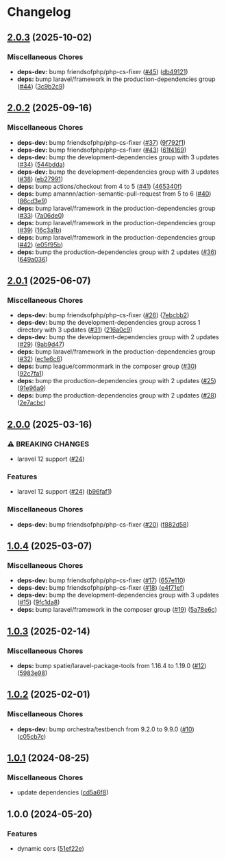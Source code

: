 # Changelog

## [2.0.3](https://github.com/audunru/dynamic-cors/compare/v2.0.2...v2.0.3) (2025-10-02)


### Miscellaneous Chores

* **deps-dev:** bump friendsofphp/php-cs-fixer ([#45](https://github.com/audunru/dynamic-cors/issues/45)) ([db49121](https://github.com/audunru/dynamic-cors/commit/db49121f03b5bcfd98adf59ce609a476944cefc6))
* **deps:** bump laravel/framework in the production-dependencies group ([#44](https://github.com/audunru/dynamic-cors/issues/44)) ([3c9b2c9](https://github.com/audunru/dynamic-cors/commit/3c9b2c9ff50939348f6245d530cf064d05d19a3a))

## [2.0.2](https://github.com/audunru/dynamic-cors/compare/v2.0.1...v2.0.2) (2025-09-16)


### Miscellaneous Chores

* **deps-dev:** bump friendsofphp/php-cs-fixer ([#37](https://github.com/audunru/dynamic-cors/issues/37)) ([9f792f1](https://github.com/audunru/dynamic-cors/commit/9f792f1eaea7675d1cf3c2f535142dc023878d75))
* **deps-dev:** bump friendsofphp/php-cs-fixer ([#43](https://github.com/audunru/dynamic-cors/issues/43)) ([61f4169](https://github.com/audunru/dynamic-cors/commit/61f4169bc05efe0d158727c2538e39b0dca136e1))
* **deps-dev:** bump the development-dependencies group with 3 updates ([#34](https://github.com/audunru/dynamic-cors/issues/34)) ([544bdda](https://github.com/audunru/dynamic-cors/commit/544bddaa2468a91bef08556848f4623249516889))
* **deps-dev:** bump the development-dependencies group with 3 updates ([#38](https://github.com/audunru/dynamic-cors/issues/38)) ([eb27991](https://github.com/audunru/dynamic-cors/commit/eb27991e9fbeaa7dd3429c00d57b3c5ccae2eab2))
* **deps:** bump actions/checkout from 4 to 5 ([#41](https://github.com/audunru/dynamic-cors/issues/41)) ([465340f](https://github.com/audunru/dynamic-cors/commit/465340f9edbbbdbe9af229ebf37d742bed8e4aa3))
* **deps:** bump amannn/action-semantic-pull-request from 5 to 6 ([#40](https://github.com/audunru/dynamic-cors/issues/40)) ([86cd3e9](https://github.com/audunru/dynamic-cors/commit/86cd3e9b5b7655e5fcede3ba13528b4b3eae8351))
* **deps:** bump laravel/framework in the production-dependencies group ([#33](https://github.com/audunru/dynamic-cors/issues/33)) ([7a06de0](https://github.com/audunru/dynamic-cors/commit/7a06de03361b368797d765d5b258147e655cb78f))
* **deps:** bump laravel/framework in the production-dependencies group ([#39](https://github.com/audunru/dynamic-cors/issues/39)) ([16c3a1b](https://github.com/audunru/dynamic-cors/commit/16c3a1bf51d5205ccb793524c41363411e223902))
* **deps:** bump laravel/framework in the production-dependencies group ([#42](https://github.com/audunru/dynamic-cors/issues/42)) ([e05f95b](https://github.com/audunru/dynamic-cors/commit/e05f95ba9dd2ac048d95a6339aba9defe62c94b6))
* **deps:** bump the production-dependencies group with 2 updates ([#36](https://github.com/audunru/dynamic-cors/issues/36)) ([649a036](https://github.com/audunru/dynamic-cors/commit/649a036916b2f1e34761dd6567eff43ed9ce3af8))

## [2.0.1](https://github.com/audunru/dynamic-cors/compare/v2.0.0...v2.0.1) (2025-06-07)


### Miscellaneous Chores

* **deps-dev:** bump friendsofphp/php-cs-fixer ([#26](https://github.com/audunru/dynamic-cors/issues/26)) ([7ebcbb2](https://github.com/audunru/dynamic-cors/commit/7ebcbb2fde85a34456a50fda00baa4a503b8aef7))
* **deps-dev:** bump the development-dependencies group across 1 directory with 3 updates ([#31](https://github.com/audunru/dynamic-cors/issues/31)) ([216a0c9](https://github.com/audunru/dynamic-cors/commit/216a0c95de54a8ec97e8e083e699f0d51f3da789))
* **deps-dev:** bump the development-dependencies group with 2 updates ([#29](https://github.com/audunru/dynamic-cors/issues/29)) ([9ab9d47](https://github.com/audunru/dynamic-cors/commit/9ab9d47a78ad301f84b8cc9a98c8a4f6566d283f))
* **deps:** bump laravel/framework in the production-dependencies group ([#32](https://github.com/audunru/dynamic-cors/issues/32)) ([ec1e6c6](https://github.com/audunru/dynamic-cors/commit/ec1e6c6154e6a40e9df088ef6921d958944d16f1))
* **deps:** bump league/commonmark in the composer group ([#30](https://github.com/audunru/dynamic-cors/issues/30)) ([92c7fa1](https://github.com/audunru/dynamic-cors/commit/92c7fa175589fe8f80c3ec7b0b3c5e36fe53c2ae))
* **deps:** bump the production-dependencies group with 2 updates ([#25](https://github.com/audunru/dynamic-cors/issues/25)) ([91e96a9](https://github.com/audunru/dynamic-cors/commit/91e96a9cf7b74abd6ee1b2cacabcc51fa332ba6d))
* **deps:** bump the production-dependencies group with 2 updates ([#28](https://github.com/audunru/dynamic-cors/issues/28)) ([2e7acbc](https://github.com/audunru/dynamic-cors/commit/2e7acbc5116557e38cb977113d1e9cbd0cc60e3a))

## [2.0.0](https://github.com/audunru/dynamic-cors/compare/v1.0.4...v2.0.0) (2025-03-16)


### ⚠ BREAKING CHANGES

* laravel 12 support ([#24](https://github.com/audunru/dynamic-cors/issues/24))

### Features

* laravel 12 support ([#24](https://github.com/audunru/dynamic-cors/issues/24)) ([b96faf1](https://github.com/audunru/dynamic-cors/commit/b96faf10db3d3cf26819a8a2af651cceb1a969b5))


### Miscellaneous Chores

* **deps-dev:** bump friendsofphp/php-cs-fixer ([#20](https://github.com/audunru/dynamic-cors/issues/20)) ([f882d58](https://github.com/audunru/dynamic-cors/commit/f882d58451db0ac9d1d3f2d4f3dd54ec0e85e8fd))

## [1.0.4](https://github.com/audunru/dynamic-cors/compare/v1.0.3...v1.0.4) (2025-03-07)


### Miscellaneous Chores

* **deps-dev:** bump friendsofphp/php-cs-fixer ([#17](https://github.com/audunru/dynamic-cors/issues/17)) ([657e110](https://github.com/audunru/dynamic-cors/commit/657e110106180476b91af0bf729880dc0f85f6b8))
* **deps-dev:** bump friendsofphp/php-cs-fixer ([#18](https://github.com/audunru/dynamic-cors/issues/18)) ([e4f71ef](https://github.com/audunru/dynamic-cors/commit/e4f71ef29c64b41ba8fbc30157286c3ffa861b9f))
* **deps-dev:** bump the development-dependencies group with 3 updates ([#15](https://github.com/audunru/dynamic-cors/issues/15)) ([9fc1da8](https://github.com/audunru/dynamic-cors/commit/9fc1da8b5bea4e9e78c48600ce6610cc87b03126))
* **deps:** bump laravel/framework in the composer group ([#19](https://github.com/audunru/dynamic-cors/issues/19)) ([5a78e6c](https://github.com/audunru/dynamic-cors/commit/5a78e6ceff550dee43b834100298e6e6612d0958))

## [1.0.3](https://github.com/audunru/dynamic-cors/compare/v1.0.2...v1.0.3) (2025-02-14)


### Miscellaneous Chores

* **deps:** bump spatie/laravel-package-tools from 1.16.4 to 1.19.0 ([#12](https://github.com/audunru/dynamic-cors/issues/12)) ([5983e98](https://github.com/audunru/dynamic-cors/commit/5983e9882caece95208e6e2b0dfb34015364fda8))

## [1.0.2](https://github.com/audunru/dynamic-cors/compare/v1.0.1...v1.0.2) (2025-02-01)


### Miscellaneous Chores

* **deps-dev:** bump orchestra/testbench from 9.2.0 to 9.9.0 ([#10](https://github.com/audunru/dynamic-cors/issues/10)) ([c05cb7c](https://github.com/audunru/dynamic-cors/commit/c05cb7c964c9ecd2449e956f67f11b09ea650ccd))

## [1.0.1](https://github.com/audunru/dynamic-cors/compare/v1.0.0...v1.0.1) (2024-08-25)


### Miscellaneous Chores

* update dependencies ([cd5a6f8](https://github.com/audunru/dynamic-cors/commit/cd5a6f828825e8cab8cacc6dab13b151c9f25784))

## 1.0.0 (2024-05-20)


### Features

* dynamic cors ([51ef22e](https://github.com/audunru/dynamic-cors/commit/51ef22eac00dfa11b5adba649e1a5145910adbc6))
